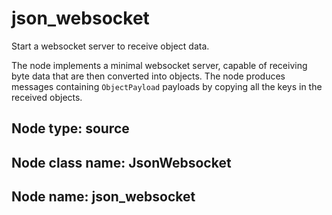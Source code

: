 # json_websocket

Start a websocket server to receive object data.

The node implements a minimal websocket server, capable of receiving byte data
that are then converted into objects. The node produces messages containing
`ObjectPayload` payloads by copying all the keys in the received objects.

## Node type: source

## Node class name: JsonWebsocket

## Node name: json_websocket

